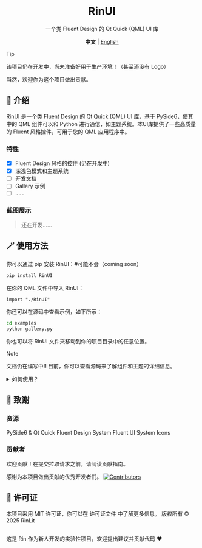 <div align="center">
<h1>RinUI</h1>
<p>一个类 Fluent Design 的 Qt Quick (QML) UI 库</p>

**中文** | [English](../README.MD)

</div>

> [!TIP]
> 该项目仍在开发中，尚未准备好用于生产环境！（甚至还没有 Logo）
> 
> 当然，欢迎你为这个项目做出贡献。

## 📄 介绍

RinUI 是一个类 Fluent Design 的 Qt Quick (QML) UI 库，基于 PySide6，使其中的 QML 组件可以和 Python 进行通信，如主题系统。本UI库提供了一些高质量的 Fluent 风格控件，可用于您的 QML 应用程序中。

### 特性
- [x] Fluent Design 风格的控件 (仍在开发中)
- [x] 深浅色模式和主题系统
- [ ] 开发文档
- [ ] Gallery 示例
- [ ] ……

### 截图展示
> 还在开发……

## 🪄 使用方法

你可以通过 pip 安装 RinUI：#可能不会（coming soon）
```bash
pip install RinUI
```
在你的 QML 文件中导入 RinUI：

```qmllang
import "./RinUI"
```

你还可以在源码中查看示例，如下所示：

```bash
cd examples
python gallery.py
```

你也可以将 RinUI 文件夹移动到你的项目目录中的任意位置。

> [!NOTE] 
> 文档仍在编写中!! 
> 目前，你可以查看源码来了解组件和主题的详细信息。

<details> 
<summary>如何使用？</summary>
组件
在 文档 中了解更多关于 RinUI 组件的信息。

主题
在 文档 中了解更多关于 RinUI 主题的信息。

</details>

## 🙌 致谢
### 资源
PySide6 & Qt Quick
Fluent Design System
Fluent UI System Icons
### 贡献者
欢迎贡献！在提交拉取请求之前，请阅读贡献指南。 

感谢为本项目做出贡献的优秀开发者们。
[![Contributors](http://contrib.nn.ci/api?repo=rinlit-233-shiroko/Rin-UI)](https://github.com/RinLit-233-shiroko/Rin-UI/graphs/contributors)

## 📜 许可证
本项目采用 MIT 许可证，你可以在 许可证文件 中了解更多信息。
版权所有 © 2025 RinLit

##
这是 Rin 作为新人开发的实验性项目，欢迎提出建议并贡献代码 ❤️